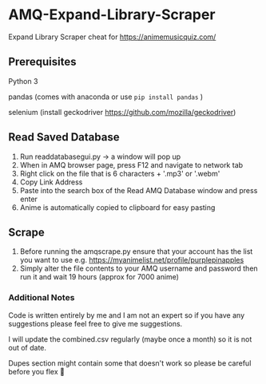 # AMQ-Expand-Library-Scraper

Expand Library Scraper cheat for https://animemusicquiz.com/

## Prerequisites

Python 3

pandas (comes with anaconda or use ``` pip install pandas ``` )

selenium (install geckodriver https://github.com/mozilla/geckodriver)

## Read Saved Database

1. Run readdatabasegui.py -> a window will pop up
2. When in AMQ browser page, press F12 and navigate to network tab
3. Right click on the file that is 6 characters + '.mp3' or '.webm'
4. Copy Link Address
5. Paste into the search box of the Read AMQ Database window and press enter
6. Anime is automatically copied to clipboard for easy pasting

## Scrape

1. Before running the amqscrape.py ensure that your account has the list you want to use e.g. https://myanimelist.net/profile/purplepinapples
2. Simply alter the file contents to your AMQ username and password then run it and wait 19 hours (approx for 7000 anime)

### Additional Notes

Code is written entirely by me and I am not an expert so if you have any suggestions please feel free to give me suggestions.

I will update the combined.csv regularly (maybe once a month) so it is not out of date.

Dupes section might contain some that doesn't work so please be careful before you flex 💪
